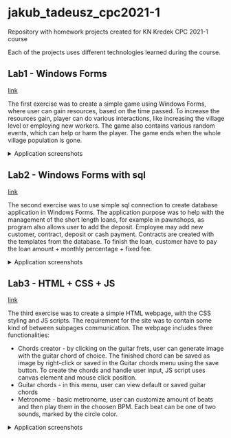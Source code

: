 # jakub_tadeusz_cpc2021-1
Repository with homework projects created for KN Kredek CPC 2021-1 course 

Each of the projects uses different technologies learned during the course.

## Lab1 - Windows Forms 
[link](Lab1-forms)

The first exercise was to create a simple game using Windows Forms, where user can gain resources, based on the time passed. 
To increase the resources gain, player can do various interactions, like increasing the village level or employing new workers.
The game also contains various random events, which can help or harm the player.
The game ends when the whole village population is gone.

<details><summary>Application screenshots</summary>

![S1](/Lab1-forms/s1.JPG)
  
![S2](/Lab1-forms/s2.JPG)
  
![S3](/Lab1-forms/s3.JPG)
  
</details>

## Lab2 - Windows Forms with sql
[link](Lab2-forms-sql)

The second exercise was to use simple sql connection to create database application in Windows Forms.
The application purpose was to help with the management of the short length loans, for example in pawnshops, as program also allows user to add the deposit.
Employee may add new customer, contract, deposit or cash payment. Contracts are created with the templates from the database. To finish the loan, customer have to pay the loan amount + monthly percentage + fixed fee.


<details><summary>Application screenshots</summary>

![S1](/Lab2-forms-sql/S1.png)
  
![S2](/Lab2-forms-sql/S2.JPG)
  
![S3](/Lab2-forms-sql/S3.JPG)
  
![S4](/Lab2-forms-sql/S4.JPG)
  
![S5](/Lab2-forms-sql/S5.JPG)
  
</details>

## Lab3 - HTML + CSS + JS
[link](Lab3-html-js-css)

The third exercise was to create a simple HTML webpage, with the CSS styling and JS scripts. The requirement for the site was to contain some kind of between subpages communication.
The webpage includes three functionalities:
- Chords creator - by clicking on the guitar frets, user can generate image with the guitar chord of choice. The finished chord can be saved as image by right-click or saved in the Guitar chords menu using the save button. To create the chords and handle user input, JS script uses canvas element and mouse click position.
- Guitar chords - in this menu, user can view default or saved guitar chords
- Metronome - basic metronome, user can customize amount of beats and then play them in the choosen BPM. Each beat can be one of two sounds, marked by the circle color.

<details><summary>Application screenshots</summary>

![S1](/Lab3-html-js-css/S1.JPG)
  
![S2](/Lab3-html-js-css/S2.JPG)
  
![S3](/Lab3-html-js-css/S3.JPG)
  
![S4](/Lab3-html-js-css/S4.JPG)
  
</details>
